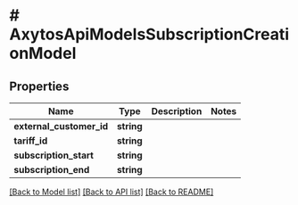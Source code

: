 # # AxytosApiModelsSubscriptionCreationModel

## Properties

Name | Type | Description | Notes
------------ | ------------- | ------------- | -------------
**external_customer_id** | **string** |  |
**tariff_id** | **string** |  |
**subscription_start** | **string** |  |
**subscription_end** | **string** |  |

[[Back to Model list]](../../README.md#models) [[Back to API list]](../../README.md#endpoints) [[Back to README]](../../README.md)
